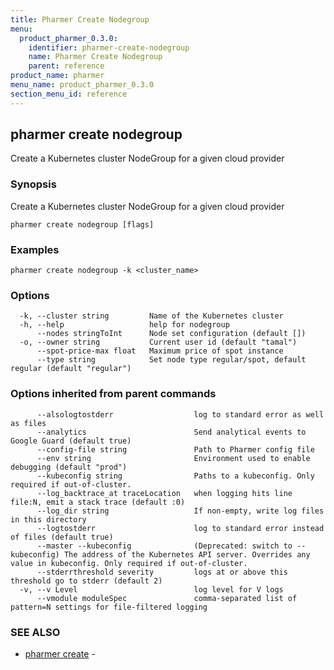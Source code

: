 ```yaml
---
title: Pharmer Create Nodegroup
menu:
  product_pharmer_0.3.0:
    identifier: pharmer-create-nodegroup
    name: Pharmer Create Nodegroup
    parent: reference
product_name: pharmer
menu_name: product_pharmer_0.3.0
section_menu_id: reference
---
```

## pharmer create nodegroup

Create a Kubernetes cluster NodeGroup for a given cloud provider

### Synopsis

Create a Kubernetes cluster NodeGroup for a given cloud provider

```
pharmer create nodegroup [flags]
```

### Examples

```
pharmer create nodegroup -k <cluster_name>
```

### Options

```
  -k, --cluster string         Name of the Kubernetes cluster
  -h, --help                   help for nodegroup
      --nodes stringToInt      Node set configuration (default [])
  -o, --owner string           Current user id (default "tamal")
      --spot-price-max float   Maximum price of spot instance
      --type string            Set node type regular/spot, default regular (default "regular")
```

### Options inherited from parent commands

```
      --alsologtostderr                  log to standard error as well as files
      --analytics                        Send analytical events to Google Guard (default true)
      --config-file string               Path to Pharmer config file
      --env string                       Environment used to enable debugging (default "prod")
      --kubeconfig string                Paths to a kubeconfig. Only required if out-of-cluster.
      --log_backtrace_at traceLocation   when logging hits line file:N, emit a stack trace (default :0)
      --log_dir string                   If non-empty, write log files in this directory
      --logtostderr                      log to standard error instead of files (default true)
      --master --kubeconfig              (Deprecated: switch to --kubeconfig) The address of the Kubernetes API server. Overrides any value in kubeconfig. Only required if out-of-cluster.
      --stderrthreshold severity         logs at or above this threshold go to stderr (default 2)
  -v, --v Level                          log level for V logs
      --vmodule moduleSpec               comma-separated list of pattern=N settings for file-filtered logging
```

### SEE ALSO

* [pharmer create](/docs/reference/pharmer_create.md)	 - 

